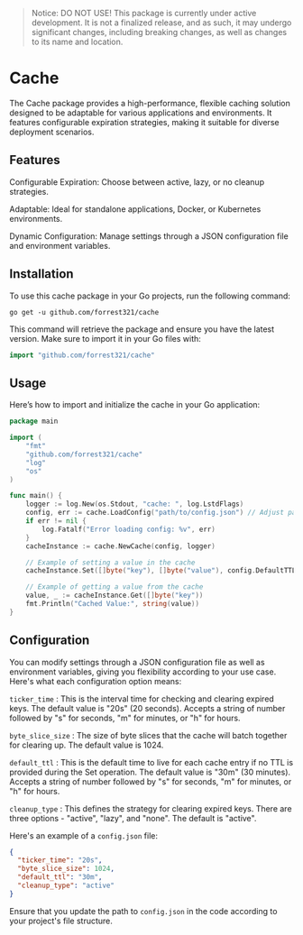 >Notice: DO NOT USE! This package is currently under active development. It is not a finalized release, and as such, it may undergo
significant changes, including breaking changes, as well as changes to its name and location.

# Cache

The Cache package provides a high-performance, flexible caching solution designed to be adaptable for various applications and environments. It features configurable expiration strategies, making it suitable for diverse deployment scenarios.

## Features

Configurable Expiration: Choose between active, lazy, or no cleanup strategies.

Adaptable: Ideal for standalone applications, Docker, or Kubernetes environments.

Dynamic Configuration: Manage settings through a JSON configuration file and environment variables.

## Installation

To use this cache package in your Go projects, run the following command:

```shell
go get -u github.com/forrest321/cache
```

This command will retrieve the package and ensure you have the latest version. Make sure to import it in your Go files with:

```go
import "github.com/forrest321/cache"
```

## Usage
Here’s how to import and initialize the cache in your Go application:

```go
package main

import (
    "fmt"
    "github.com/forrest321/cache"
    "log"
    "os"
)

func main() {
    logger := log.New(os.Stdout, "cache: ", log.LstdFlags)
    config, err := cache.LoadConfig("path/to/config.json") // Adjust path as needed
    if err != nil {
        log.Fatalf("Error loading config: %v", err)
    }
    cacheInstance := cache.NewCache(config, logger)

    // Example of setting a value in the cache
    cacheInstance.Set([]byte("key"), []byte("value"), config.DefaultTTL)

    // Example of getting a value from the cache
    value, _ := cacheInstance.Get([]byte("key"))
    fmt.Println("Cached Value:", string(value))
}
```

## Configuration

You can modify settings through a JSON configuration file as well as environment variables, giving you flexibility according to your use case. Here's what each configuration option means:

`ticker_time` : This is the interval time for checking and clearing expired keys. The default value is "20s" (20 seconds). Accepts a string of number followed by "s" for seconds, "m" for minutes, or "h" for hours.

`byte_slice_size` : The size of byte slices that the cache will batch together for clearing up. The default value is 1024.

`default_ttl` : This is the default time to live for each cache entry if no TTL is provided during the Set operation. The default value is "30m" (30 minutes). Accepts a string of number followed by "s" for seconds, "m" for minutes, or "h" for hours.

`cleanup_type` : This defines the strategy for clearing expired keys. There are three options - "active", "lazy", and "none". The default is "active".

Here's an example of a `config.json` file:

```json
{
  "ticker_time": "20s",
  "byte_slice_size": 1024,
  "default_ttl": "30m",
  "cleanup_type": "active"
}
```
Ensure that you update the path to `config.json` in the code according to your project's file structure.
